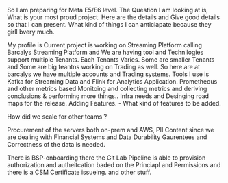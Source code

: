 So I am preparing for Meta E5/E6 level. 
The Question I am looking at is, What is your most proud project. Here are the details and Give good details so that I can present. What kind of things I can anticiapate because they girll bvery much. 

My profile is Current project is working on Streaming Platform calling Barcalys Streaming Platform and We are having tool and Technilogies support multiple Tenants. 
Each Tenants Varies. Some are smaller Tenants and Some are big teantns working on Trading as well. So here are at barcalys we have multiple accounts and Trading systems. 
Tools I use is Kafka for Streaming Data and Flink for Analytics Application. Prometheous and other metrics based Monitoing and collecting metrics and deriving conclusions & performing more things.. 
Infra needs and Desinging road maps for the release. 
Adding Features. - What kind of features to be added. 

How did we scale for other teams ?

Procurement of the servers both on-prem and AWS, PII Content since we are dealing with Financial Systems and Data Durability Gaurentees and Correctness of the data is needed. 

There is BSP-onboarding there the Git Lab Pipeline is able to provision authorization and autheitcation baded on the Princiapl and Permissions and there is a CSM Certificate issueing. and other stuff. 

